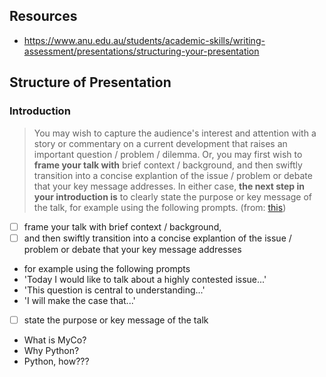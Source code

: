 ## Resources

- https://www.anu.edu.au/students/academic-skills/writing-assessment/presentations/structuring-your-presentation

## Structure of Presentation

### Introduction

> You may wish to capture the audience's interest and attention with a story or commentary on a current development that raises an important question / problem / dilemma. Or, you may first wish to **frame your talk with** brief context / background, and then swiftly transition into a concise explantion of the issue / problem or debate that your key message addresses. In either case, **the next step in your introduction is** to clearly state the purpose or key message of the talk, for example using the following prompts. (from: [this](https://www.anu.edu.au/students/academic-skills/writing-assessment/presentations/structuring-your-presentation))


- [ ] frame your talk with brief context / background, 
- [ ] and then swiftly transition into a concise explantion of the issue / problem or debate that your key message addresses
 - for example using the following prompts
  - 'Today I would like to talk about a highly contested issue...'
  - 'This question is central to understanding...'
  - 'I will make the case that...'

- [ ] state the purpose or key message of the talk

- What is MyCo?
- Why Python?
- Python, how???
